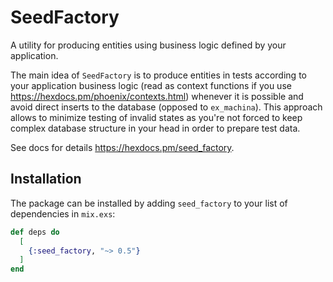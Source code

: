# SeedFactory

A utility for producing entities using business logic defined by your application.

The main idea of `SeedFactory` is to produce entities in tests according to your application business logic (read as context functions if you use https://hexdocs.pm/phoenix/contexts.html) whenever it is possible and avoid direct inserts to the database (opposed to `ex_machina`).
This approach allows to minimize testing of invalid states as you're not forced to keep complex database structure in your head in order to prepare test data.

See docs for details <https://hexdocs.pm/seed_factory>.

## Installation

The package can be installed by adding `seed_factory` to your list of dependencies in `mix.exs`:

```elixir
def deps do
  [
    {:seed_factory, "~> 0.5"}
  ]
end
```
